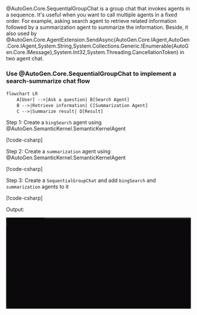 @AutoGen.Core.SequentialGroupChat is a group chat that invokes agents in a sequence. It's useful when you want to call multiple agents in a fixed order. For example, asking search agent to retrieve related information followed by a summarization agent to summarize the information. Beside, it also used by @AutoGen.Core.AgentExtension.SendAsync(AutoGen.Core.IAgent,AutoGen.Core.IAgent,System.String,System.Collections.Generic.IEnumerable{AutoGen.Core.IMessage},System.Int32,System.Threading.CancellationToken) in two agent chat.

### Use @AutoGen.Core.SequentialGroupChat to implement a search-summarize chat flow

```mermaid
flowchart LR
    A[User] -->|Ask a question| B[Search Agent]
    B -->|Retrieve information| C[Summarization Agent]
    C -->|Summarize result| D[Result]
```

Step 1: Create a `bingSearch` agent using @AutoGen.SemanticKernel.SemanticKernelAgent

[!code-csharp[](../../sample/AutoGen.BasicSamples/Example11_Sequential_GroupChat_Example.cs?name=CreateBingSearchAgent)]

Step 2: Create a `summarization` agent using @AutoGen.SemanticKernel.SemanticKernelAgent

[!code-csharp[](../../sample/AutoGen.BasicSamples/Example11_Sequential_GroupChat_Example.cs?name=CreateSummarizerAgent)]

Step 3: Create a `SequentialGroupChat` and add `bingSearch` and `summarization` agents to it

[!code-csharp[](../../sample/AutoGen.BasicSamples/Example11_Sequential_GroupChat_Example.cs?name=Sequential_GroupChat_Example)]

Output:

![Searcher-Summarizer](../images/articles/SequentialGroupChat/SearcherSummarizer.gif)